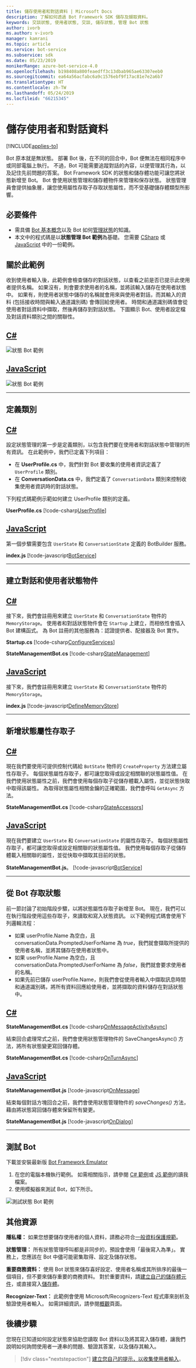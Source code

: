 ```yaml
---
title: 儲存使用者和對話資料 | Microsoft Docs
description: 了解如何透過 Bot Framework SDK 儲存及擷取資料。
keywords: 交談狀態, 使用者狀態, 交談, 儲存狀態, 管理 Bot 狀態
author: ivorb
ms.author: v-ivorb
manager: kamrani
ms.topic: article
ms.service: bot-service
ms.subservice: sdk
ms.date: 05/23/2019
monikerRange: azure-bot-service-4.0
ms.openlocfilehash: b198408a800feaedff3c13dbab965ae63307eeb0
ms.sourcegitcommit: ea64a56acfabc6a9c1576ebf9f17ac81e7e2a6b7
ms.translationtype: HT
ms.contentlocale: zh-TW
ms.lasthandoff: 05/24/2019
ms.locfileid: "66215345"
---
```

# <a name="save-user-and-conversation-data"></a>儲存使用者和對話資料

[!INCLUDE[applies-to](../includes/applies-to.md)]

Bot 原本就是無狀態。 部署 Bot 後，在不同的回合中，Bot 便無法在相同程序中或同部電腦上執行。 不過，Bot 可能需要追蹤對話的內容，以便管理其行為，以及記住先前問題的答案。 Bot Framework SDK 的狀態和儲存體功能可讓您將狀態新增至 Bot。 Bot 會使用狀態管理和儲存體物件來管理和保存狀態。 狀態管理員會提供抽象層，讓您使用屬性存取子存取狀態屬性，而不受基礎儲存體類型所影響。

## <a name="prerequisites"></a>必要條件
- 需具備 [Bot 基本概念](bot-builder-basics.md)以及 Bot 如何[管理狀態](bot-builder-concept-state.md)的知識。
- 本文中的程式碼是以**狀態管理 Bot 範例**為基礎。 您需要 [CSharp](https://aka.ms/statebot-sample-cs) 或 [JavaScript](https://aka.ms/statebot-sample-js) 中的一份範例。

## <a name="about-this-sample"></a>關於此範例
收到使用者輸入後，此範例會檢查儲存的對話狀態，以查看之前是否已提示此使用者提供名稱。 如果沒有，則會要求使用者的名稱，並將該輸入儲存在使用者狀態中。 如果有，則使用者狀態中儲存的名稱就會用來與使用者對話，而其輸入的資料 (包括接收時間與輸入通道識別碼) 會傳回給使用者。 時間和通道識別碼值會從使用者對話資料中擷取，然後再儲存到對話狀態。 下圖顯示 Bot、使用者設定檔及對話資料類別之間的關聯性。

## <a name="ctabcsharp"></a>[C#](#tab/csharp)
![狀態 Bot 範例](media/StateBotSample-Overview.png)

## <a name="javascripttabjavascript"></a>[JavaScript](#tab/javascript)
![狀態 Bot 範例](media/StateBotSample-JS-Overview.png)

---

## <a name="define-classes"></a>定義類別

## <a name="ctabcsharp"></a>[C#](#tab/csharp)

設定狀態管理的第一步是定義類別，以包含我們要在使用者和對話狀態中管理的所有資訊。 在此範例中，我們已定義下列項目：

- 在 **UserProfile.cs** 中，我們針對 Bot 要收集的使用者資訊定義了 `UserProfile` 類別。 
- 在 **ConversationData.cs** 中，我們定義了 `ConversationData` 類別來控制收集使用者資訊時的對話狀態。

下列程式碼範例示範如何建立 UserProfile 類別的定義。

**UserProfile.cs** [!code-csharp[UserProfile](~/../BotBuilder-Samples/samples/csharp_dotnetcore/45.state-management/UserProfile.cs?range=7-11)]

## <a name="javascripttabjavascript"></a>[JavaScript](#tab/javascript)

第一個步驟需要包含 `UserState` 和 `ConversationState` 定義的 BotBuilder 服務。

**index.js** [!code-javascript[BotService](~/../BotBuilder-Samples/samples/javascript_nodejs/45.state-management/index.js?range=7-9)]

---

## <a name="create-conversation-and-user-state-objects"></a>建立對話和使用者狀態物件

## <a name="ctabcsharp"></a>[C#](#tab/csharp)

接下來，我們會註冊用來建立 `UserState` 和 `ConversationState` 物件的 `MemoryStorage`。 使用者和對話狀態物件會在 `Startup` 上建立，而相依性會插入 Bot 建構函式。 為 Bot 註冊的其他服務為：認證提供者、配接器及 Bot 實作。

**Startup.cs** [!code-csharp[ConfigureServices](~/../BotBuilder-Samples/samples/csharp_dotnetcore/45.state-management/Startup.cs?range=16-38)]

**StateManagementBot.cs** [!code-csharp[StateManagement](~/../BotBuilder-Samples/samples/csharp_dotnetcore/45.state-management/bots/StateManagementBot.cs?range=15-22)]

## <a name="javascripttabjavascript"></a>[JavaScript](#tab/javascript)

接下來，我們會註冊用來建立 `UserState` 和 `ConversationState` 物件的 `MemoryStorage`。

**index.js** [!code-javascript[DefineMemoryStore](~/../BotBuilder-Samples/samples/javascript_nodejs/45.state-management/index.js?range=32-38)]

---

## <a name="add-state-property-accessors"></a>新增狀態屬性存取子

## <a name="ctabcsharp"></a>[C#](#tab/csharp)

現在我們要使用可提供控制代碼給 `BotState` 物件的 `CreateProperty` 方法建立屬性存取子。 每個狀態屬性存取子，都可讓您取得或設定相關聯的狀態屬性值。 在我們使用狀態屬性之前，我們會使用每個存取子從儲存體載入屬性，並從狀態快取中取得該屬性。 為取得狀態屬性相關金鑰的正確範圍，我們會呼叫 `GetAsync` 方法。

**StateManagementBot.cs** [!code-csharp[StateAccessors](~/../BotBuilder-Samples/samples/csharp_dotnetcore/45.state-management/bots/StateManagementBot.cs?range=38-46)]

## <a name="javascripttabjavascript"></a>[JavaScript](#tab/javascript)

現在我們要建立 `UserState` 和 `ConversationState` 的屬性存取子。 每個狀態屬性存取子，都可讓您取得或設定相關聯的狀態屬性值。 我們使用每個存取子從儲存體載入相關聯的屬性，並從快取中擷取其目前的狀態。

**StateManagementBot.js**。
[!code-javascript[BotService](~/../BotBuilder-Samples/samples/javascript_nodejs/45.state-management/bots/stateManagementBot.js?range=6-19)]

---

## <a name="access-state-from-your-bot"></a>從 Bot 存取狀態
前一節討論了初始階段步驟，以將狀態屬性存取子新增至 Bot。 現在，我們可以在執行階段使用這些存取子，來讀取和寫入狀態資訊。 以下範例程式碼會使用下列邏輯流程：
- 如果 userProfile.Name 為空白，且 conversationData.PromptedUserForName 為 _true_，我們就會擷取所提供的使用者名稱，並將其儲存在使用者狀態中。
- 如果 userProfile.Name 為空白，且 conversationData.PromptedUserForName 為 _false_，我們就會要求使用者的名稱。
- 如果先前已儲存 userProfile.Name，則我們會從使用者輸入中擷取訊息時間和通道識別碼，將所有資料回應給使用者，並將擷取的資料儲存在對話狀態中。

## <a name="ctabcsharp"></a>[C#](#tab/csharp)

**StateManagementBot.cs** [!code-csharp[OnMessageActivityAsync](~/../BotBuilder-Samples/samples/csharp_dotnetcore/45.state-management/bots/StateManagementBot.cs?range=38-85)]

結束回合處理常式之前，我們會使用狀態管理物件的 SaveChangesAsync()  方法，將所有狀態變更寫回儲存體。

**StateManagementBot.cs** [!code-csharp[OnTurnAsync](~/../BotBuilder-Samples/samples/csharp_dotnetcore/45.state-management/bots/StateManagementBot.cs?range=24-31)]

## <a name="javascripttabjavascript"></a>[JavaScript](#tab/javascript)

**StateManagementBot.js** [!code-javascript[OnMessage](~/../BotBuilder-Samples/samples/javascript_nodejs/45.state-management/bots/stateManagementBot.js?range=21-54)]

結束每個對話方塊回合之前，我們會使用狀態管理物件的 _saveChanges()_ 方法，藉由將狀態寫回儲存體來保留所有變更。

**StateManagementBot.js** [!code-javascript[OnDialog](~/../BotBuilder-Samples/samples/javascript_nodejs/45.state-management/bots/stateManagementBot.js?range=60-67)]

---

## <a name="test-the-bot"></a>測試 Bot

下載並安裝最新版 [Bot Framework Emulator](https://aka.ms/bot-framework-emulator-readme)

1. 在您的電腦本機執行範例。 如需相關指示，請參閱 [C# 範例](https://aka.ms/statebot-sample-cs)或 [JS 範例](https://aka.ms/statebot-sample-js)的讀我檔案。
1. 使用模擬器來測試 Bot，如下所示。

![測試狀態 Bot 範例](media/state-bot-testing-emulator.png)

## <a name="additional-resources"></a>其他資源

**隱私權：** 如果您想要儲存使用者的個人資料，請務必符合[一般資料保護規範](https://blog.botframework.com/2018/04/23/general-data-protection-regulation-gdpr)。

**狀態管理：** 所有狀態管理呼叫都是非同步的，預設會使用「最後寫入為準」。 實務上，您應該在 Bot 中儘可能密集取得、設定及儲存狀態。

**重要商務資料：** 使用 Bot 狀態來儲存喜好設定、使用者名稱或其所排序的最後一個項目，但不要來儲存重要的商務資料。 對於重要資料，請[建立自己的儲存體元件](bot-builder-custom-storage.md)，或直接寫入[儲存體](bot-builder-howto-v4-storage.md)。

**Recognizer-Text：** 此範例會使用 Microsoft/Recognizers-Text 程式庫來剖析及驗證使用者輸入。 如需詳細資訊，請參閱[概觀](https://github.com/Microsoft/Recognizers-Text#microsoft-recognizers-text-overview)頁面。

## <a name="next-steps"></a>後續步驟

您現在已知道如何設定狀態來協助您讀取 Bot 資料以及將其寫入儲存體，讓我們說明如何詢問使用者一連串的問題、驗證其答案，以及儲存其輸入。

> [!div class="nextstepaction"]
> [建立您自己的提示，以收集使用者輸入](bot-builder-primitive-prompts.md)。
